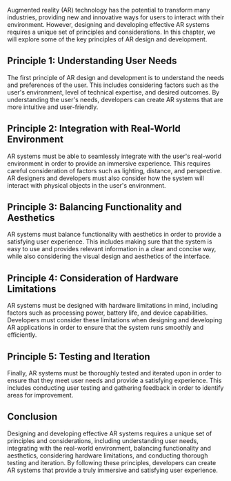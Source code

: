 
Augmented reality (AR) technology has the potential to transform many industries, providing new and innovative ways for users to interact with their environment. However, designing and developing effective AR systems requires a unique set of principles and considerations. In this chapter, we will explore some of the key principles of AR design and development.

Principle 1: Understanding User Needs
-------------------------------------

The first principle of AR design and development is to understand the needs and preferences of the user. This includes considering factors such as the user's environment, level of technical expertise, and desired outcomes. By understanding the user's needs, developers can create AR systems that are more intuitive and user-friendly.

Principle 2: Integration with Real-World Environment
----------------------------------------------------

AR systems must be able to seamlessly integrate with the user's real-world environment in order to provide an immersive experience. This requires careful consideration of factors such as lighting, distance, and perspective. AR designers and developers must also consider how the system will interact with physical objects in the user's environment.

Principle 3: Balancing Functionality and Aesthetics
---------------------------------------------------

AR systems must balance functionality with aesthetics in order to provide a satisfying user experience. This includes making sure that the system is easy to use and provides relevant information in a clear and concise way, while also considering the visual design and aesthetics of the interface.

Principle 4: Consideration of Hardware Limitations
--------------------------------------------------

AR systems must be designed with hardware limitations in mind, including factors such as processing power, battery life, and device capabilities. Developers must consider these limitations when designing and developing AR applications in order to ensure that the system runs smoothly and efficiently.

Principle 5: Testing and Iteration
----------------------------------

Finally, AR systems must be thoroughly tested and iterated upon in order to ensure that they meet user needs and provide a satisfying experience. This includes conducting user testing and gathering feedback in order to identify areas for improvement.

Conclusion
----------

Designing and developing effective AR systems requires a unique set of principles and considerations, including understanding user needs, integrating with the real-world environment, balancing functionality and aesthetics, considering hardware limitations, and conducting thorough testing and iteration. By following these principles, developers can create AR systems that provide a truly immersive and satisfying user experience.
